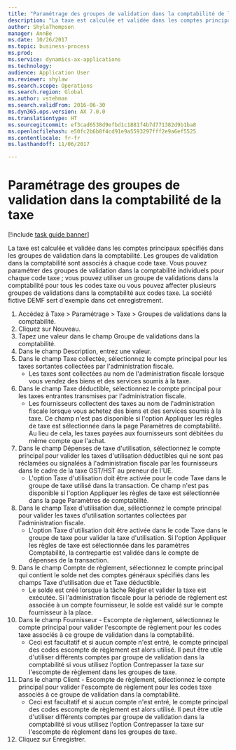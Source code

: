 ```yaml
--- 
title: "Paramétrage des groupes de validation dans la comptabilité de la taxe"
description: "La taxe est calculée et validée dans les comptes principaux spécifiés dans les groupes de validation dans la comptabilité."
author: ShylaThompson
manager: AnnBe
ms.date: 10/26/2017
ms.topic: business-process
ms.prod: 
ms.service: dynamics-ax-applications
ms.technology: 
audience: Application User
ms.reviewer: shylaw
ms.search.scope: Operations
ms.search.region: Global
ms.author: vstehman
ms.search.validFrom: 2016-06-30
ms.dyn365.ops.version: AX 7.0.0
ms.translationtype: HT
ms.sourcegitcommit: ef3cad6538d9efbd1c1881f4b7d771382d9b1ba8
ms.openlocfilehash: e50fc2b6b8f4cd91e9a5593297fff2e9a6ef5525
ms.contentlocale: fr-fr
ms.lasthandoff: 11/06/2017

---
```

# <a name="set-up-ledger-posting-groups-for-sales-tax"></a>Paramétrage des groupes de validation dans la comptabilité de la taxe

[!include [task guide banner](../../includes/task-guide-banner.md)]

La taxe est calculée et validée dans les comptes principaux spécifiés dans les groupes de validation dans la comptabilité. Les groupes de validation dans la comptabilité sont associés à chaque code taxe. Vous pouvez paramétrer des groupes de validation dans la comptabilité individuels pour chaque code taxe ; vous pouvez utiliser un groupe de validations dans la comptabilité pour tous les codes taxe ou vous pouvez affecter plusieurs groupes de validations dans la comptabilité aux codes taxe. La société fictive DEMF sert d'exemple dans cet enregistrement. 

1. Accédez à Taxe > Paramétrage > Taxe > Groupes de validations dans la comptabilité.
2. Cliquez sur Nouveau.
3. Tapez une valeur dans le champ Groupe de validations dans la comptabilité.
4. Dans le champ Description, entrez une valeur.
5. Dans le champ Taxe collectée, sélectionnez le compte principal pour les taxes sortantes collectées par l'administration fiscale.
    * Les taxes sont collectées au nom de l'administration fiscale lorsque vous vendez des biens et des services soumis à la taxe.  
6. Dans le champ Taxe déductible, sélectionnez le compte principal pour les taxes entrantes transmises par l'administration fiscale.
    * Les fournisseurs collectent des taxes au nom de l'administration fiscale lorsque vous achetez des biens et des services soumis à la taxe. Ce champ n'est pas disponible si l'option Appliquer les règles de taxe est sélectionnée dans la page Paramètres de comptabilité. Au lieu de cela, les taxes payées aux fournisseurs sont débitées du même compte que l'achat.   
7. Dans le champ Dépenses de taxe d'utilisation, sélectionnez le compte principal pour valider les taxes d'utilisation déductibles qui ne sont pas réclamées ou signalées à l'administration fiscale par les fournisseurs dans le cadre de la taxe GST/HST au preneur de l'UE.
    * L'option Taxe d'utilisation doit être activée pour le code Taxe dans le groupe de taxe utilisé dans la transaction.  Ce champ n'est pas disponible si l'option Appliquer les règles de taxe est sélectionnée dans la page Paramètres de comptabilité.   
8. Dans le champ Taxe d'utilisation due, sélectionnez le compte principal pour valider les taxes d'utilisation sortantes collectées par l'administration fiscale.
    * L'option Taxe d'utilisation doit être activée dans le code Taxe dans le groupe de taxe pour valider la taxe d'utilisation. Si l'option Appliquer les règles de taxe est sélectionnée dans les paramètres Comptabilité, la contrepartie est validée dans le compte de dépenses de la transaction.   
9. Dans le champ Compte de règlement, sélectionnez le compte principal qui contient le solde net des comptes généraux spécifiés dans les champs Taxe d'utilisation due et Taxe déductible.
    * Le solde est créé lorsque la tâche Régler et valider la taxe est exécutée.  Si l'administration fiscale pour la période de règlement est associée à un compte fournisseur, le solde est validé sur le compte fournisseur à la place.   
10. Dans le champ Fournisseur - Escompte de règlement, sélectionnez le compte principal pour valider l'escompte de règlement pour les codes taxe associés à ce groupe de validation dans la comptabilité.
    * Ceci est facultatif et si aucun compte n'est entré, le compte principal des codes escompte de règlement est alors utilisé. Il peut être utile d'utiliser différents comptes par groupe de validation dans la comptabilité si vous utilisez l'option Contrepasser la taxe sur l'escompte de règlement dans les groupes de taxe.  
11. Dans le champ Client - Escompte de règlement, sélectionnez le compte principal pour valider l'escompte de règlement pour les codes taxe associés à ce groupe de validation dans la comptabilité.
    * Ceci est facultatif et si aucun compte n'est entré, le compte principal des codes escompte de règlement est alors utilisé. Il peut être utile d'utiliser différents comptes par groupe de validation dans la comptabilité si vous utilisez l'option Contrepasser la taxe sur l'escompte de règlement dans les groupes de taxe.  
12. Cliquez sur Enregistrer.


